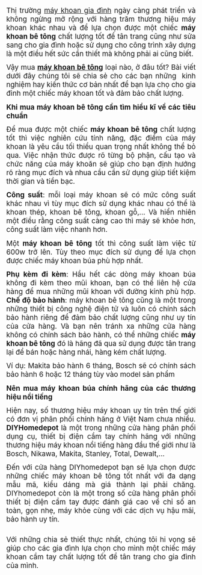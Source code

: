 <div style="margin-bottom: 10.0pt; margin-left: 0cm; margin-right: 0cm; margin-top: 0cm; text-align: justify;">
<span style="font-size: 14pt;">Thị trường
<a href="https://diyhomedepot.vn/118/may-khoan.html" target="_blank">máy khoan gia đình</a> ngày càng phát triển và không ngừng mở rộng với hàng trăm thương hiệu
máy khoan khác nhau và để lựa chọn được một chiếc <b>máy khoan bê tông</b> chất
lượng tốt để tân trang cũng như sửa sang cho gia đình hoặc sử dụng cho công
trình xây dựng là một điều hết sức cần thiết mà không phải ai cũng biết. </span><span style="font-size: 14.0pt;"><o:p></o:p></span></div>
<div style="margin-bottom: 10.0pt; margin-left: 0cm; margin-right: 0cm; margin-top: 0cm; text-align: justify;">
<span style="font-size: 14pt;">Vậy mua <b><a href="https://diyhomedepot.vn/118/may-khoan.html" target="_blank">máy khoan bê tông</a></b> loại nào, ở đâu tốt? Bài viết dưới đây chúng tôi sẽ chia sẻ
cho các bạn những &nbsp;kinh nghiệm hay kiến thức cơ bản nhất để bạn lựa chọ
cho gia đình một chiếc máy khoan tốt và đảm bảo chất lượng.</span><span style="font-size: 14.0pt;"><o:p></o:p></span></div>
<div style="margin-bottom: 10.0pt; margin-left: 0cm; margin-right: 0cm; margin-top: 0cm; text-align: justify;">
<b><span style="background: white; font-size: 14pt;">Khi mua máy khoan bê tông cần tìm hiểu kĩ về các tiêu chuẩn</span></b><span style="font-size: 14.0pt;"><o:p></o:p></span></div>
<div style="margin-bottom: 10.0pt; margin-left: 0cm; margin-right: 0cm; margin-top: 0cm; text-align: justify;">
<span style="background: white; font-size: 14pt;">Để mua được một chiếc <b>máy khoan bê tông</b> chất lượng tốt thì việc
nghiên cứu tính năng, đặc điểm của máy khoan là yêu cầu tối thiểu quan trọng
nhất không thể bỏ qua. Việc nhận thức được rõ từng bộ phận, cấu tạo và chức
năng của máy khoăn sẽ giúp cho bạn định hướng rõ ràng mục đích và nhua cầu cần
sử dụng giúp tiết kiệm thời gian và tiền bạc.</span><span style="font-size: 14.0pt;"><o:p></o:p></span></div>
<div style="margin-bottom: 10.0pt; margin-left: 0cm; margin-right: 0cm; margin-top: 0cm; text-align: justify;">
<b><span style="background: white; font-size: 14pt;">Công suất</span></b><span style="background: white; font-size: 14pt;">: mỗi loại máy khoan sẽ có mức công suất khác nhau vì tùy mục
đích sử dụng khác nhau có thể là khoan thép, khoan bê tông, khoan gỗ,… Và hiển
nhiên một điều rằng công suất càng cao thì máy sẽ khỏe hơn, công suất làm việc
nhanh hơn. </span><span style="font-size: 14.0pt;"><o:p></o:p></span></div>
<div style="margin-bottom: 10.0pt; margin-left: 0cm; margin-right: 0cm; margin-top: 0cm; text-align: justify;">
<span style="background: white; font-size: 14pt;">Một <b>máy khoan bê tông</b> tốt thì công suất làm việc từ 600w trở lên.
Tùy theo mục đích sử dụng để lựa chọn được chiếc máy khoan búa phù hợp nhất.</span><span style="font-size: 14.0pt;"><o:p></o:p></span></div>
<div style="margin-bottom: 10.0pt; margin-left: 0cm; margin-right: 0cm; margin-top: 0cm; text-align: justify;">
<b><span style="background: white; font-size: 14pt;">Phụ kèm đi kèm</span></b><span style="background: white; font-size: 14pt;">: Hầu hết các dòng máy khoan búa không đi kèm
theo mũi khoan, bạn có thể liên hệ cửa hàng để mua những mũi khoan với đường
kính phù hợp. <b>Chế độ bảo hành</b>: máy khoan bê tông cũng là một trong những
thiết bị công nghệ điện tử và luôn có chính sách bảo hành riêng để đảm bảo chất
lượng cũng như uy tín của cửa hàng. Và bạn nên tránh xa những cửa hàng không có
chính sách bảo hành, có thể những chiếc <b>máy khoan bê tông</b> đó là hãng đã
qua sử dụng được tân trang lại để bán hoặc hàng nhái, hàng kém chất lượng.</span><span style="font-size: 14.0pt;"><o:p></o:p></span></div>
<div style="margin-bottom: 10.0pt; margin-left: 0cm; margin-right: 0cm; margin-top: 0cm; text-align: justify;">
<span style="background: white; font-size: 14pt;">Ví dụ: Makita bảo hành 6 tháng, Bosch sẽ có chính sách bảo hành 6 hoặc
12 tháng tùy vào model sản phẩm</span><span style="font-size: 14.0pt;"><o:p></o:p></span></div>
<div style="margin-bottom: 10.0pt; margin-left: 0cm; margin-right: 0cm; margin-top: 0cm; text-align: justify;">
<b><span style="background: white; font-size: 14pt;">Nên mua máy khoan búa chính hãng của các thương hiệu nổi
tiếng</span></b><span style="font-size: 14.0pt;"><o:p></o:p></span></div>
<div style="margin-bottom: 10.0pt; margin-left: 0cm; margin-right: 0cm; margin-top: 0cm; text-align: justify;">
<span style="background: white; font-size: 14pt;">Hiện nay, số thương hiệu máy khoan uy tín trên thế giới có đơn vị phân
phối chính hãng ở Việt Nam chưa nhiều. <b>DIYHomedepot</b> là một trong những
cửa hàng phân phối dụng cụ, thiết bị điện cầm tay chính hãng với những thương
hiệu máy khoan nổi tiếng hàng đầu thế giới như là Bosch,&nbsp;Nikawa, Makita,
Stanley, Total, Dewalt,…</span><span style="font-size: 14.0pt;"><o:p></o:p></span></div>
<div style="margin-bottom: 10.0pt; margin-left: 0cm; margin-right: 0cm; margin-top: 0cm; text-align: justify;">
<span style="background: white; font-size: 14pt;">Đến với cửa hàng DIYhomedepot bạn sẽ lựa chọn được những chiếc máy khoan
bê tông tốt nhất với đa dạng mẫu mã, kiểu dáng mà giá thành lại phải chăng.
DIYhomedepot còn là một trong số cửa hàng phân phối thiết bị điện cầm tay được
đánh giá cao về chỉ số an toàn, gọn nhẹ, máy khỏe cùng với các dịch vụ hậu mãi,
bảo hành uy tín.</span><span style="font-size: 14.0pt;"><o:p></o:p></span></div>
<br />
<div style="margin-bottom: 10.0pt; margin-left: 0cm; margin-right: 0cm; margin-top: 0cm; text-align: justify;">
<span style="background: white; font-size: 14pt;">Với những chia sẻ thiết thực nhất, chúng tôi hi vọng sẽ giúp cho các gia
đình lựa chọn cho mình một chiếc máy khoan cầm tay chất lượng tốt để tân trang
cho gia đình của mình.</span><span style="font-size: 14.0pt;"><o:p></o:p></span></div>
